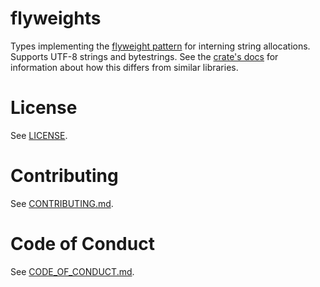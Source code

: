 # flyweights

Types implementing the [flyweight pattern] for interning string allocations. Supports UTF-8 strings
and bytestrings. See the [crate's docs](https://docs.rs/flyweights) for information about how this
differs from similar libraries.

# License

See [LICENSE](LICENSE).

# Contributing

See [CONTRIBUTING.md](CONTRIBUTING.md).

# Code of Conduct

See [CODE_OF_CONDUCT.md](CODE_OF_CONDUCT.md).

[flyweight pattern]: https://en.wikipedia.org/wiki/Flyweight_pattern
